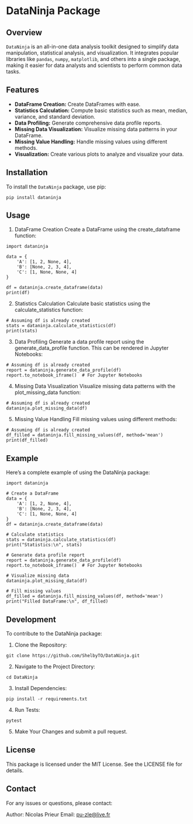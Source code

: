 # DataNinja Package


## Overview
`DataNinja` is an all-in-one data analysis toolkit designed to simplify data manipulation, statistical analysis, and visualization. It integrates popular libraries like `pandas`, `numpy`, `matplotlib`, and others into a single package, making it easier for data analysts and scientists to perform common data tasks.

## Features
- **DataFrame Creation:** Create DataFrames with ease.
- **Statistics Calculation:** Compute basic statistics such as mean, median, variance, and standard deviation.
- **Data Profiling:** Generate comprehensive data profile reports.
- **Missing Data Visualization:** Visualize missing data patterns in your DataFrame.
- **Missing Value Handling:** Handle missing values using different methods.
- **Visualization:** Create various plots to analyze and visualize your data.

## Installation
To install the `DataNinja` package, use pip:

```
pip install dataninja
```

## Usage
1. DataFrame Creation
Create a DataFrame using the create_dataframe function:

```
import dataninja

data = {
    'A': [1, 2, None, 4],
    'B': [None, 2, 3, 4],
    'C': [1, None, None, 4]
}

df = dataninja.create_dataframe(data)
print(df)
```

2. Statistics Calculation
Calculate basic statistics using the calculate_statistics function:

```
# Assuming df is already created
stats = dataninja.calculate_statistics(df)
print(stats)
```

3. Data Profiling
Generate a data profile report using the generate_data_profile function. This can be rendered in Jupyter Notebooks:

```
# Assuming df is already created
report = dataninja.generate_data_profile(df)
report.to_notebook_iframe()  # For Jupyter Notebooks
```

4. Missing Data Visualization
Visualize missing data patterns with the plot_missing_data function:

```
# Assuming df is already created
dataninja.plot_missing_data(df)
```

5. Missing Value Handling
Fill missing values using different methods:

```
# Assuming df is already created
df_filled = dataninja.fill_missing_values(df, method='mean')
print(df_filled)
```

## Example
Here’s a complete example of using the DataNinja package:

```
import dataninja

# Create a DataFrame
data = {
    'A': [1, 2, None, 4],
    'B': [None, 2, 3, 4],
    'C': [1, None, None, 4]
}
df = dataninja.create_dataframe(data)

# Calculate statistics
stats = dataninja.calculate_statistics(df)
print("Statistics:\n", stats)

# Generate data profile report
report = dataninja.generate_data_profile(df)
report.to_notebook_iframe()  # For Jupyter Notebooks

# Visualize missing data
dataninja.plot_missing_data(df)

# Fill missing values
df_filled = dataninja.fill_missing_values(df, method='mean')
print("Filled DataFrame:\n", df_filled)
```

## Development
To contribute to the DataNinja package:

1. Clone the Repository:

```
git clone https://github.com/ShelbyTO/DataNinja.git
```

2. Navigate to the Project Directory:

```
cd DataNinja
```

3. Install Dependencies:

```
pip install -r requirements.txt
```

4. Run Tests:

```
pytest
```

5. Make Your Changes and submit a pull request.

## License
This package is licensed under the MIT License. See the LICENSE file for details.

## Contact
For any issues or questions, please contact:

Author: Nicolas Prieur
Email: pu-zle@live.fr
